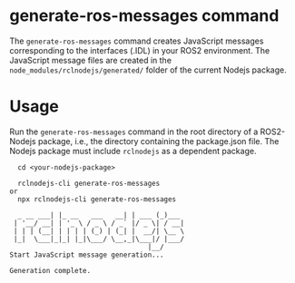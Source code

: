 # generate-ros-messages command
The `generate-ros-messages` command creates JavaScript messages corresponding to the interfaces (.IDL) in your ROS2 environment. The JavaScript message files are created in the `node_modules/rclnodejs/generated/` folder of the current Nodejs package.

# Usage #
Run the `generate-ros-messages` command in the root directory of a ROS2-Nodejs package, i.e., the directory containing the package.json file. The Nodejs package must include `rclnodejs` as a dependent package.

```
  cd <your-nodejs-package>

  rclnodejs-cli generate-ros-messages
or
  npx rclnodejs-cli generate-ros-messages

  _ __ ___| |_ __   ___   __| | ___ (_)___ 
 | '__/ __| | '_ \ / _ \ / _` |/ _ \| / __|
 | | | (__| | | | | (_) | (_| |  __/| \__ \
 |_|  \___|_|_| |_|\___/ \__,_|\___|/ |___/
                                  |__/     
Start JavaScript message generation...

Generation complete.
```
